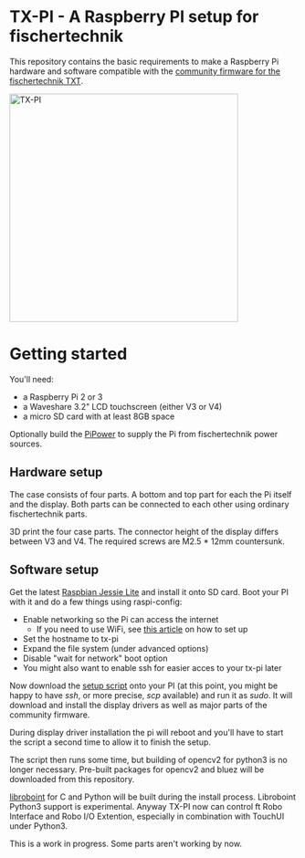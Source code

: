 # TX-PI - A Raspberry PI setup for fischertechnik

This repository contains the basic requirements to make a Raspberry Pi
hardware and software compatible with the [community firmware
for the fischertechnik TXT](http://cfw.ftcommunity.de/).

<img src="https://raw.githubusercontent.com/harbaum/tx-pi/master/images/display32_1.jpg" alt="TX-PI" width="400" style="width: 400px;"/>

# Getting started

You'll need:

  - a Raspberry Pi 2 or 3
  - a Waveshare 3.2" LCD touchscreen (either V3 or V4)
  - a micro SD card with at least 8GB space

Optionally build the [PiPower](https://github.com/harbaum/tx-pi/tree/master/pipower) to supply the Pi from fischertechnik power sources.

## Hardware setup

The case consists of four parts. A bottom and top part for each the
Pi itself and the display. Both parts can be connected to each other
using ordinary fischertechnik parts.

3D print the four case parts. The connector height of the display
differs between V3 and V4. The required screws are M2.5 * 12mm
countersunk.

## Software setup

Get the latest [Raspbian Jessie Lite](https://www.raspberrypi.org/downloads/raspbian/) and install it onto SD card. Boot your PI with it and do a few things using raspi-config:

  - Enable networking so the Pi can access the internet
    - If you need to use WiFi, see [this article](https://thepihut.com/blogs/raspberry-pi-tutorials/83502916-how-to-setup-wifi-on-raspbian-jessie-lite) on how to set up
  - Set the hostname to tx-pi
  - Expand the file system (under advanced options)
  - Disable "wait for network" boot option
  - You might also want to enable ssh for easier acces to your tx-pi later

Now download the [setup script](https://raw.githubusercontent.com/harbaum/tx-pi/master/setup/tx-pi-setup.sh) onto your PI (at this point, you might be happy to have *ssh*, or more precise, *scp* available) and run it as *sudo*. It will
download and install the display drivers as well as major parts of
the community firmware.

During display driver installation the pi will reboot and you'll have to start
the script a second time to allow it to finish the setup.

The script then runs some time, but building of opencv2 for python3 is no longer necessary. Pre-built packages for opencv2 and bluez will be downloaded from this repository.

[libroboint](https://defiant.homedns.org/~erik/ft/libft/) for C and Python will be built during the install process. Libroboint Python3 support is experimental. Anyway TX-PI now can control ft Robo Interface and Robo I/O Extention, especially in combination with TouchUI under Python3.

This is a work in progress. Some parts aren't working by now.
